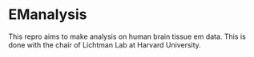 # EManalysis
This repro aims to make analysis on human brain tissue em data. This is done with the chair of Lichtman Lab at Harvard University.
